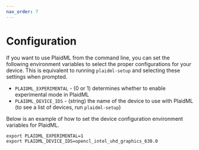 ```yaml
---
nav_order: 7
---
```


# Configuration

If you want to use PlaidML from the command line, you can set the
following environment variables to select the proper configurations for your
device. This is equivalent to running `plaidml-setup` and selecting these
settings when prompted.

  * `PLAIDML_EXPERIMENTAL` - (0 or 1) determines whether to enable
     experimental mode in PlaidML 
  * `PLAIDML_DEVICE_IDS` - (string) the name of the device to use
     with PlaidML (to see a list of devices, run `plaidml-setup`)

Below is an example of how to set the device configuration environment variables
for PlaidML.

```
export PLAIDML_EXPERIMENTAL=1
export PLAIDML_DEVICE_IDS=opencl_intel_uhd_graphics_630.0
```

